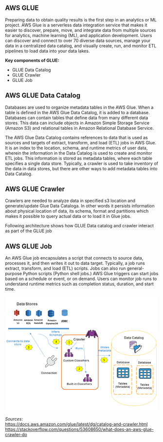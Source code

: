 ## AWS GLUE

Preparing data to obtain quality results is the first step in an analytics or ML project. 
AWS Glue is a serverless data integration service that makes it easier to discover, prepare, move, 
and integrate data from multiple sources for analytics, machine learning (ML), and application development. 
Users can discover and connect to over 70 diverse data sources, manage your data in a centralized data catalog, 
and visually create, run, and monitor ETL pipelines to load data into your data lakes.

**Key components of GLUE:**
* GLUE Data Catalog
* GLUE Crawler
* GLUE Job

## AWS GLUE Data Catalog

Databases are used to organize metadata tables in the AWS Glue. When a table is defined in the AWS Glue Data Catalog, it is added to a database.
Databases can contain tables that define data from many different data stores. This data can include objects in Amazon Simple Storage Service (Amazon S3) and relational tables in Amazon Relational Database Service.

The AWS Glue Data Catalog contains references to data that is used as sources and targets of extract, transform, and load (ETL) jobs in AWS Glue. It is an index to the location, schema, and runtime metrics of user data, wherein the information in the Data Catalog is used to create and monitor ETL jobs. This information is stored as metadata tables, where each table specifies a single data store. 
Typically, a crawler is used to take inventory of the data in data stores, but there are other ways to add metadata tables into Data Catalog.

## AWS GLUE Crawler

Crawlers are needed to analyze data in specified s3 location and generate/update Glue Data Cataloga. In other words it persists information
about physical location of data, its schema, format and partitions which makes it possible to query actual data or to load it in Glue jobs.

Following architecture shows how GLUE Data catalog and crawler interact as part of the GLUE job

## AWS GLUE Job

An AWS Glue job encapsulates a script that connects to source data, processes it, and then writes it out to data target. Typically, a job runs extract, transform, and load (ETL) scripts. Jobs can also run general-purpose Python scripts (Python shell jobs.) AWS Glue triggers can start jobs based on a schedule or event, or on demand. Users can monitor job runs to understand runtime metrics such as completion status, duration, and start time.

![plot](Images/PopulateCatalog-overview.png)


*Sources:*  
https://docs.aws.amazon.com/glue/latest/dg/catalog-and-crawler.html  
https://stackoverflow.com/questions/53608650/what-does-an-aws-glue-crawler-do
